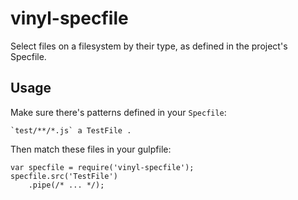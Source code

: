 # vinyl-specfile

Select files on a filesystem by their type, as defined in the project's Specfile.

## Usage

Make sure there's patterns defined in your `Specfile`:

	`test/**/*.js` a TestFile .

Then match these files in your gulpfile:

	var specfile = require('vinyl-specfile');
	specfile.src('TestFile')
		.pipe(/* ... */);
